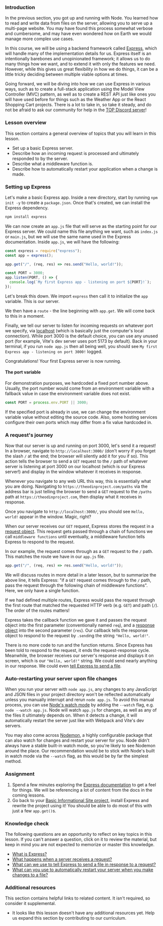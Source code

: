 ### Introduction

In the previous section, you got up and running with Node. You learned how to read and write data from files on the server, allowing you to serve up a multi-page website. You may have found this process somewhat verbose and cumbersome, and may have even wondered how on Earth we would manage more complex use cases.

In this course, we will be using a backend framework called [Express](https://expressjs.com/), which will handle many of the implementation details for us. Express itself is an intentionally barebones and unopinionated framework; it allows us to do many things how we want, and to extend it with only the features we need. However, while this gives us great flexibility in how we do things, it can be a little tricky deciding between multiple viable options at times.

Going forward, we will be diving into how we can use Express in various ways, such as to create a full-stack application using the Model View Controller (MVC) pattern, as well as to create a REST API just like ones you will have used before for things such as the Weather App or the React Shopping Cart projects. There is a lot to take in, so take it steady, and do not be afraid to ask our community for help in the [TOP Discord server](https://discord.gg/theodinproject)!

### Lesson overview

This section contains a general overview of topics that you will learn in this lesson.

- Set up a basic Express server.
- Describe how an incoming request is processed and ultimately responded to by the server.
- Describe what a middleware function is.
- Describe how to automatically restart your application when a change is made.

### Setting up Express

Let's make a basic Express app. Inside a new directory, start by running `npm init -y` to create a `package.json`. Once that's created, we can install the Express dependency.

```bash
npm install express
```

We can now create an `app.js` file that will serve as the starting point for our Express server. We could name this file anything we want, such as `index.js` or `main.js`, but we will use the same name used in the Express documentation. Inside `app.js`, we will have the following:

```javascript
const express = require("express");
const app = express();

app.get("/", (req, res) => res.send("Hello, world!"));

const PORT = 3000;
app.listen(PORT, () => {
  console.log(`My first Express app - listening on port ${PORT}!`);
});
```

Let's break this down. We import `express` then call it to initialize the `app` variable. This is our server.

We then have a `route` - the line beginning with `app.get`. We will come back to this in a moment.

Finally, we tell our server to listen for incoming requests on whatever port we specify, via [localhost](https://simple.wikipedia.org/wiki/Localhost) (which is basically just the computer's local connection). While port 3000 is the default choice, you can use any unused port (for example, Vite's dev server uses port 5173 by default). Back in your terminal, if you run `node app.js` then all being well, you should see `My first Express app - listening on port 3000!` logged.

Congratulations! Your first Express server is now running.

<div class="lesson-note" markdown="1">

#### The port variable

For demonstration purposes, we hardcoded a fixed port number above. Usually, the port number would come from an environment variable with a fallback value in case the environment variable does not exist.

```javascript
const PORT = process.env.PORT || 3000;
```

If the specified port is already in use, we can change the environment variable value without editing the source code. Also, some hosting services configure their own ports which may differ from a fix value hardcoded in.

</div>

### A request's journey

Now that our server is up and running on port 3000, let's send it a request! In a browser, navigate to `http://localhost:3000/` (don't worry if you forget the slash `/` at the end; the browser will silently add it for you if so). This action tells the browser to send a `GET` request to the `/` path of whatever server is listening at port 3000 on our localhost (which is our Express server!) and display in the window whatever it receives in response.

Whenever you navigate to any web URL this way, this is essentially what you are doing. Navigating to `https://theodinproject.com/paths` via the address bar is just telling the browser to send a `GET` request to the `/paths` path at `https://theodinproject.com`, then display what it receives in response.

Once you navigate to `http://localhost:3000/`, you should see `Hello, world!` appear in the window. Magic, right?

When our server receives our `GET` request, Express stores the request in a [request object](https://expressjs.com/en/4x/api.html#req). This request gets passed through a chain of functions we call `middleware functions` until eventually, a middleware function tells Express to respond to the request.

In our example, the request comes through as a `GET` request to the `/` path. This matches the route we have in our `app.js` file.

```javascript
app.get("/", (req, res) => res.send("Hello, world!"));
```

We will discuss routes in more detail in a later lesson, but to summarize the above line, it tells Express: "if a `GET` request comes through to the `/` path, pass the request through the following chain of middleware functions". Here, we only have a single function.

If we had defined multiple routes, Express would pass the request through the first route that matched the requested HTTP verb (e.g. `GET`) and path (`/`). The order of the routes matters!

Express takes the callback function we gave it and passes the request object into the first parameter (conventionally named `req`), and a [response object](https://expressjs.com/en/4x/api.html#res) into the second parameter (`res`). Our callback tells the response object to respond to the request by `.send`ing the string `"Hello, world!"`.

There is no more code to run and the function returns. Since Express has been told to respond to the request, it ends the request-response cycle. Meanwhile, the browser receives our server's response and displays it on screen, which is our `"Hello, world!"` string. We could send nearly anything in our response. We could even [tell Express to send a file](https://expressjs.com/en/api.html#res.sendFile).

### Auto-restarting your server upon file changes

When you run your server with `node app.js`, any changes to any JavaScript and JSON files in your project directory won't be reflected automatically unless you manually interrupt and rerun `node app.js`. To avoid this manual process, you can use [Node's watch mode](https://nodejs.org/docs/latest-v20.x/api/cli.html#--watch) by adding the `--watch` flag, e.g. `node --watch app.js`. Node will watch `app.js` for changes, as well as any of the files it ultimately depends on. When it detects a change, it will automatically restart the server just like with Webpack and Vite's dev servers.

You may also come across [Nodemon](https://www.npmjs.com/package//nodemon), a highly configurable package that can also watch for changes and restart your server for you. Node didn't always have a stable built-in watch mode, so you're likely to see Nodemon around the place. Our recommendation would be to stick with Node's built in watch mode via the `--watch` flag, as this would be by far the simplest method.

### Assignment

<div class="lesson-content__panel" markdown="1">

1. Spend a few minutes exploring the [Express documentation](https://expressjs.com/en/4x/api.html) to get a feel for things. We will be referencing a lot of content from the docs in the coming lessons.
1. Go back to your [Basic Informational Site project](https://www.theodinproject.com/lessons/nodejs-basic-informational-site), install Express and rewrite the project using it! You should be able to do most of this with just a few `app.get()`s.

</div>

### Knowledge check

The following questions are an opportunity to reflect on key topics in this lesson. If you can't answer a question, click on it to review the material, but keep in mind you are not expected to memorize or master this knowledge.

- [What is Express?](https://expressjs.com/)
- [What happens when a server receives a request?](#a-requests-journey)
- [What can we use to tell Express to send a file in response to a request?](https://expressjs.com/en/api.html#res.sendFile)
- [What can you use to automatically restart your server when you make changes to a file?](#auto-restarting-your-server-upon-file-changes)

### Additional resources

This section contains helpful links to related content. It isn't required, so consider it supplemental.

- It looks like this lesson doesn't have any additional resources yet. Help us expand this section by contributing to our curriculum.
